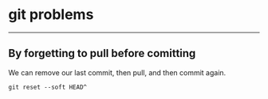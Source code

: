 # git problems

---

## By forgetting to pull before comitting

We can remove our last commit, then pull, and then commit again.

    git reset --soft HEAD^


